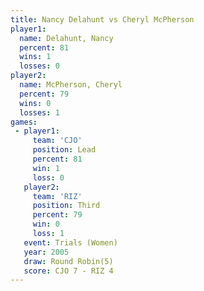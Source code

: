 ```yaml
---
title: Nancy Delahunt vs Cheryl McPherson
player1:                 
  name: Delahunt, Nancy  
  percent: 81            
  wins: 1                
  losses: 0              
player2:                 
  name: McPherson, Cheryl
  percent: 79            
  wins: 0                
  losses: 1              
games:
 - player1:        
     team: 'CJO'   
     position: Lead
     percent: 81   
     win: 1        
     loss: 0       
   player2:         
     team: 'RIZ'    
     position: Third
     percent: 79    
     win: 0         
     loss: 1        
   event: Trials (Women)
   year: 2005           
   draw: Round Robin(5) 
   score: CJO 7 - RIZ 4 
---
```

